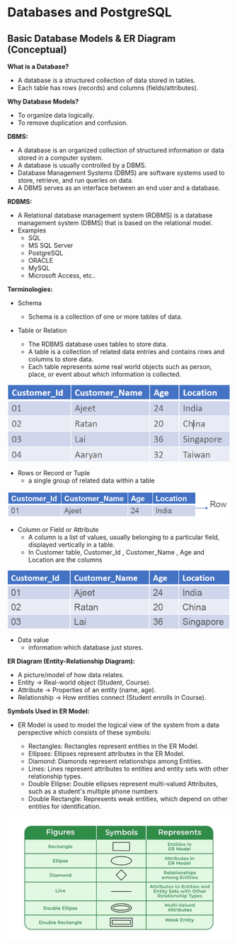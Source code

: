 # Databases and PostgreSQL

## Basic Database Models & ER Diagram (Conceptual)

**What is a Database?**

- A database is a structured collection of data stored in tables.
- Each table has rows (records) and columns (fields/attributes).

**Why Database Models?**

- To organize data logically.
- To remove duplication and confusion.

**DBMS:**

- A database is an organized collection of structured information or data stored in a computer system.
- A database is usually controlled by a DBMS.
- Database Management Systems (DBMS) are software systems used to store, retrieve, and run queries on data.
- A DBMS serves as an interface between an end user and a database.

**RDBMS:**

- A Relational database management system (RDBMS) is a database management system (DBMS) that is based on the relational model.
- Examples
  - SQL
  - MS SQL Server
  - PostgreSQL
  - ORACLE
  - MySQL
  - Microsoft Access, etc..

**Terminologies:**

- Schema

  - Schema is a collection of one or more tables of data.

- Table or Relation
  - The RDBMS database uses tables to store data.
  - A table is a collection of related data entries and contains rows and columns to store data.
  - Each table represents some real world objects such as person, place, or event about which information is collected.

![table](./images/table.png)

- Rows or Record or Tuple
  - a single group of related data within a table

![row](./images/row.png)

- Column or Field or Attribute
  - A column is a list of values, usually belonging to a particular field, displayed vertically in a table.
  - In Customer table, Customer_Id , Customer_Name , Age and Location are the columns

![column](./images/column.png)

- Data value
  - information which database just stores.

**ER Diagram (Entity-Relationship Diagram):**

- A picture/model of how data relates.
- Entity → Real-world object (Student, Course).
- Attribute → Properties of an entity (name, age).
- Relationship → How entities connect (Student enrolls in Course).

**Symbols Used in ER Model:**

- ER Model is used to model the logical view of the system from a data perspective which consists of these symbols:

  - Rectangles: Rectangles represent entities in the ER Model.
  - Ellipses: Ellipses represent attributes in the ER Model.
  - Diamond: Diamonds represent relationships among Entities.
  - Lines: Lines represent attributes to entities and entity sets with other relationship types.
  - Double Ellipse: Double ellipses represent multi-valued Attributes, such as a student's multiple phone numbers
  - Double Rectangle: Represents weak entities, which depend on other entities for identification.

![symbols](./images/erdsymbols.webp)
